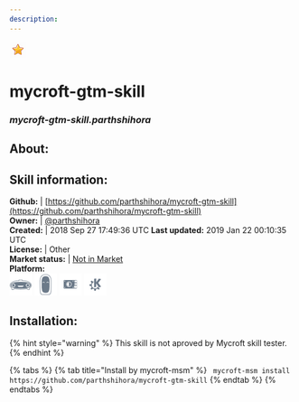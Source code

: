 ```yaml
---
description: 
---
```


![](../.gitbook/assets/star.png)  
# mycroft-gtm-skill  
### _mycroft-gtm-skill.parthshihora_  
## About:  


## Skill information:  
**Github:** | [https://github.com/parthshihora/mycroft-gtm-skill](https://github.com/parthshihora/mycroft-gtm-skill)  
**Owner:** | [@parthshihora](https://github.com/parthshihora)  
**Created:** | 2018 Sep 27 17:49:36 UTC  **Last updated:** 2019 Jan 22 00:10:35 UTC  
**License:** | Other  
**Market status:** | [Not in Market](https://market.mycroft.ai/skill/)  
**Platform:**  
 ![Mark I](../.gitbook/assets/mark-1-icon.png)  ![Mark II](../.gitbook/assets/mark-2-icon.png)  ![Picroft](../.gitbook/assets/picroft-icon.png)  ![plasmoid](../.gitbook/assets/kde.png)   
## Installation:  
{% hint style="warning" %}
This skill is not aproved by Mycroft skill tester.
{% endhint %}
    
{% tabs %}
{% tab title="Install by mycroft-msm" %}
``` mycroft-msm install https://github.com/parthshihora/mycroft-gtm-skill```
{% endtab %}
  {% endtabs %}
  